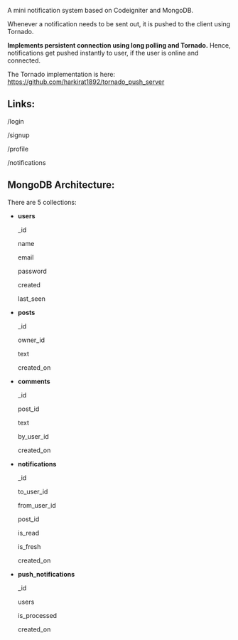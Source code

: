 A mini notification system based on Codeigniter and MongoDB.

Whenever a notification needs to be sent out, it is pushed to the client using Tornado.

**Implements persistent connection using long polling and Tornado.**
Hence, notifications get pushed instantly to user, if the user is online and connected.

The Tornado implementation is here:
https://github.com/harkirat1892/tornado_push_server


Links:
------

/login

/signup

/profile

/notifications



MongoDB Architecture:
---------------------

There are 5 collections:

- <b>users</b>

  _id

  name
  
  email
  
  password
  
  created
  
  last_seen


- <b>posts</b>
  
  _id
  
  owner_id
  
  text
  
  created_on


- <b>comments</b>
  
  _id
  
  post_id
  
  text
  
  by_user_id
  
  created_on


- <b>notifications</b>
  
  _id
  
  to_user_id
  
  from_user_id
  
  post_id
  
  is_read
  
  is_fresh
  
  created_on


- <b>push_notifications</b>
  
  _id
  
  users
  
  is_processed
  
  created_on
